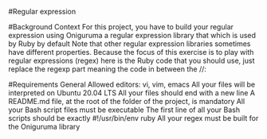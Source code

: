 #Regular expression

#Background Context
For this project, you have to build your regular expression using Oniguruma
a regular expression library that which is used by Ruby by default
Note that other regular expression libraries sometimes have different properties.
Because the focus of this exercise is to play with regular expressions (regex)
here is the Ruby code that you should use, just replace the regexp part
meaning the code in between the //:

#Requirements
General
Allowed editors: vi, vim, emacs
All your files will be interpreted on Ubuntu 20.04 LTS
All your files should end with a new line
A README.md file, at the root of the folder of the project, is mandatory
All your Bash script files must be executable
The first line of all your Bash scripts should be exactly #!/usr/bin/env ruby
All your regex must be built for the Oniguruma library
